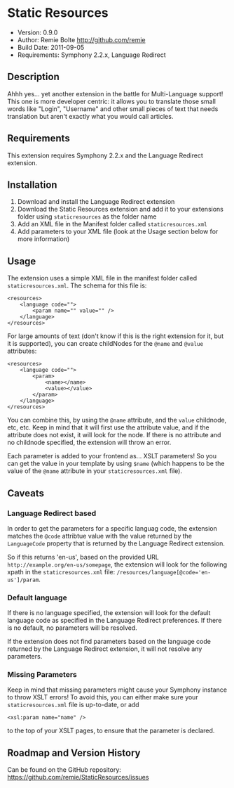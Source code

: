 # Static Resources

* Version: 0.9.0
* Author: Remie Bolte <http://github.com/remie>
* Build Date: 2011-09-05
* Requirements: Symphony 2.2.x, Language Redirect

## Description

Ahhh yes... yet another extension in the battle for Multi-Language support!
This one is more developer centric: it allows you to translate those small words 
like "Login", "Username" and other small pieces of text that needs translation
but aren't exactly what you would call articles.

## Requirements

This extension requires Symphony 2.2.x and the Language Redirect extension.

## Installation

1. Download and install the Language Redirect extension
2. Download the Static Resources extension and add it to your extensions folder using `staticresources` as the folder name
3. Add an XML file in the Manifest folder called `staticresources.xml`
4. Add parameters to your XML file (look at the Usage section below for more information)

## Usage

The extension uses a simple XML file in the manifest folder called `staticresources.xml`.
The schema for this file is:

	<resources>
		<language code="">
			<param name="" value="" />
		</language>
	</resources>

For large amounts of text (don't know if this is the right extension for it, but it is supported), 
you can create childNodes for the `@name` and `@value` attributes:

	<resources>
		<language code="">
			<param>
				<name></name>
				<value></value>
			</param>
		</language>
	</resources>

You can combine this, by using the `@name` attribute, and the `value` childnode, etc, etc.
Keep in mind that it will first use the attribute value, and if the attribute does not exist, it will look for the node.
If there is no attribute and no childnode specified, the extension will throw an error.

Each parameter is added to your frontend as... XSLT parameters!
So you can get the value in your template by using `$name` (which happens to be the value of the `@name` 
attribute in your `staticresources.xml` file).

## Caveats

### Language Redirect based

In order to get the parameters for a specific languag code, the extension matches the `@code` attribtue value
with the value returned by the `LanguageCode` property that is returned by the Language Redirect extension.

So if this returns 'en-us', based on the provided URL `http://example.org/en-us/somepage`, the extension will
look for the following xpath in the `staticresources.xml` file: `/resources/language[@code='en-us']/param`.

### Default language

If there is no language specified, the extension will look for the default language code as specified in 
the Language Redirect preferences. If there is no default, no parameters will be resolved.

If the extension does not find parameters based on the language code returned by the Language Redirect extension, 
it will not resolve any parameters.

### Missing Parameters

Keep in mind that missing parameters might cause your Symphony instance to throw XSLT errors!
To avoid this, you can either make sure your `staticresources.xml` file is up-to-date, or add

	<xsl:param name="name" />

to the top of your XSLT pages, to ensure that the parameter is declared.

## Roadmap and Version History

Can be found on the GitHub repository: https://github.com/remie/StaticResources/issues
